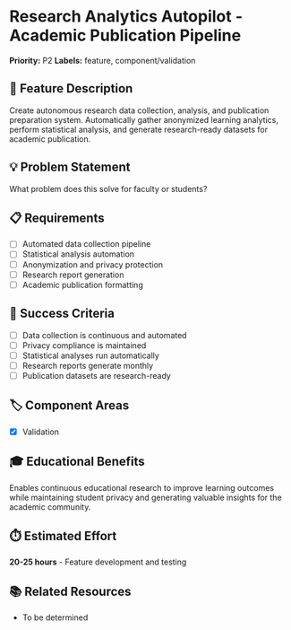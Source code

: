 # Research Analytics Autopilot - Academic Publication Pipeline

**Priority:** P2
**Labels:** feature, component/validation

## 🚀 Feature Description
Create autonomous research data collection, analysis, and publication preparation system. Automatically gather anonymized learning analytics, perform statistical analysis, and generate research-ready datasets for academic publication.

## 💡 Problem Statement
What problem does this solve for faculty or students?

## 📋 Requirements
- [ ] Automated data collection pipeline
- [ ] Statistical analysis automation
- [ ] Anonymization and privacy protection
- [ ] Research report generation
- [ ] Academic publication formatting

## 🎯 Success Criteria
- [ ] Data collection is continuous and automated
- [ ] Privacy compliance is maintained
- [ ] Statistical analyses run automatically
- [ ] Research reports generate monthly
- [ ] Publication datasets are research-ready

## 🏷️ Component Areas
- [x] Validation

## 🎓 Educational Benefits
Enables continuous educational research to improve learning outcomes while maintaining student privacy and generating valuable insights for the academic community.

## ⏱️ Estimated Effort
**20-25 hours** - Feature development and testing

## 📚 Related Resources
- To be determined
